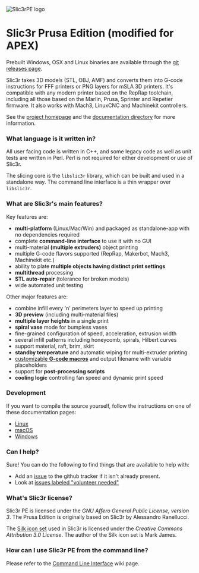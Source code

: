 
![Slic3rPE logo](/resources/icons/Slic3r.png?raw=true)

# Slic3r Prusa Edition (modified for APEX)

Prebuilt Windows, OSX and Linux binaries are available through the [git releases page](https://github.com/prusa3d/Slic3r/releases).

Slic3r takes 3D models (STL, OBJ, AMF) and converts them into G-code
instructions for FFF printers or PNG layers for mSLA 3D printers. It's
compatible with any modern printer based on the RepRap toolchain, including all
those based on the Marlin, Prusa, Sprinter and Repetier firmware. It also works
with Mach3, LinuxCNC and Machinekit controllers.

See the [project homepage](https://www.prusa3d.com/slic3r-prusa-edition/) and
the [documentation directory](doc/) for more information.

### What language is it written in?

All user facing code is written in C++, and some legacy code as well as unit
tests are written in Perl. Perl is not required for either development or use
of Slic3r.

The slicing core is the `libslic3r` library, which can be built and used in a standalone way.
The command line interface is a thin wrapper over `libslic3r`.

### What are Slic3r's main features?

Key features are:

* **multi-platform** (Linux/Mac/Win) and packaged as standalone-app with no dependencies required
* complete **command-line interface** to use it with no GUI
* multi-material **(multiple extruders)** object printing
* multiple G-code flavors supported (RepRap, Makerbot, Mach3, Machinekit etc.)
* ability to plate **multiple objects having distinct print settings**
* **multithread** processing
* **STL auto-repair** (tolerance for broken models)
* wide automated unit testing

Other major features are:

* combine infill every 'n' perimeters layer to speed up printing
* **3D preview** (including multi-material files)
* **multiple layer heights** in a single print
* **spiral vase** mode for bumpless vases
* fine-grained configuration of speed, acceleration, extrusion width
* several infill patterns including honeycomb, spirals, Hilbert curves
* support material, raft, brim, skirt
* **standby temperature** and automatic wiping for multi-extruder printing
* [customizable **G-code macros**](https://github.com/prusa3d/Slic3r/wiki/Slic3r-Prusa-Edition-Macro-Language) and output filename with variable placeholders
* support for **post-processing scripts**
* **cooling logic** controlling fan speed and dynamic print speed

### Development

If you want to compile the source yourself, follow the instructions on one of
these documentation pages:
* [Linux](doc/How%20to%20build%20-%20Linux%20et%20al.md)
* [macOS](doc/How%20to%20build%20-%20Mac%20OS.md)
* [Windows](doc/How%20to%20build%20-%20Windows.md)

### Can I help?

Sure! You can do the following to find things that are available to help with:
* Add an [issue](https://github.com/prusa3d/Slic3r/issues) to the github tracker if it isn't already present.
* Look at [issues labeled "volunteer needed"](https://github.com/prusa3d/Slic3r/issues?utf8=%E2%9C%93&q=is%3Aopen+is%3Aissue+label%3A%22volunteer+needed%22)

### What's Slic3r license?

Slic3r PE is licensed under the _GNU Affero General Public License, version 3_.
The Prusa Edition is originally based on Slic3r by Alessandro Ranellucci.

The [Silk icon set](http://www.famfamfam.com/lab/icons/silk/) used in Slic3r is
licensed under the _Creative Commons Attribution 3.0 License_.
The author of the Silk icon set is Mark James.

### How can I use Slic3r PE from the command line?

Please refer to the [Command Line Interface](https://github.com/prusa3d/Slic3r/wiki/Command-Line-Interface) wiki page.
